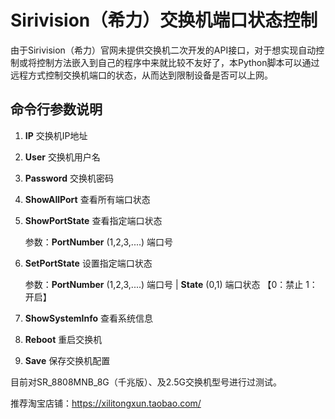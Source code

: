 # Sirivision（希力）交换机端口状态控制

由于Sirivision（希力）官网未提供交换机二次开发的API接口，对于想实现自动控制或将控制方法嵌入到自己的程序中来就比较不友好了，本Python脚本可以通过远程方式控制交换机端口的状态，从而达到限制设备是否可以上网。

## 命令行参数说明
1. **IP** 交换机IP地址

2. **User** 交换机用户名

3. **Password** 交换机密码

4. **ShowAllPort** 查看所有端口状态

5. **ShowPortState** 查看指定端口状态

    参数：**PortNumber** (1,2,3,....) 端口号

6. **SetPortState** 设置指定端口状态

    参数：**PortNumber** (1,2,3,....) 端口号 | **State** (0,1) 端口状态 【0：禁止 1：开启】

7. **ShowSystemInfo** 查看系统信息

8. **Reboot** 重启交换机

9. **Save** 保存交换机配置





目前对SR_8808MNB_8G（千兆版）、及2.5G交换机型号进行过测试。

推荐淘宝店铺：https://xilitongxun.taobao.com/
